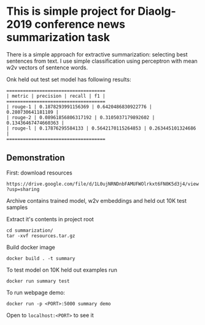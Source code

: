 
# This is simple project for Diaolg-2019 conference news summarization task

There is a simple approach for extractive summarization: selecting best sentences from text. 
I use simple classification using perceptron with mean w2v vectors of sentence words.   

Onk held out test set model has following results:
```
====================================
| metric | precision | recall | f1 |
====================================
| rouge-1 | 0.1878293991156369 | 0.6420486830922776 | 0.280730641181189 |
| rouge-2 | 0.08961856806317192 | 0.3105037179892602 | 0.13436467474660363 |
| rouge-l | 0.17876295584133 | 0.5642170115264853 | 0.263445101324686 |
====================================
```

## Demonstration

First: download resources 

`https://drive.google.com/file/d/1L0ujNRNDnbFAMUFWOlrkxt6FN0K5d3j4/view?usp=sharing` 

Archive contains trained model, w2v embeddings and held out 10K test samples

Extract it's contents in project root

```
cd summarization/
tar -xvf resources.tar.gz
```

Build docker image

`docker build . -t summary`

To test model on 10K held out examples run

`docker run summary test`

To run webpage demo:

`docker run -p <PORT>:5000 summary demo`

Open to `localhost:<PORT>` to see it